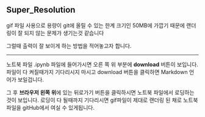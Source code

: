 ## Super_Resolution

gif 파일 사용으로 용량이 git에 올릴 수 있는 한계 크기인 50MB에 가깝기 때문에 
랜더링이 잘 되지 않는 문제가 생기는것 같습니다

그럴때 출력이 잘 보이게 하는 방법을 적어놓고자 합니다.

---

노트북 파일 .ipynb 파일에 들어가시면 오른 쪽 위 부분에 **download** 버튼이 보입니다.
파일이 다 켜질때가지 기다리시지 마시고 download 버튼을 클릭하면 Markdown 언어가 보일겁니다.

그 후 **브라우저 왼쪽 위**에 있는 뒤로가기 버튼을 클릭하시면 노트북 파일에서 로딩하는 것이 보입니다.
로딩이 다 될때까지 기다리시면 gif파일이 제대로 랜더링 된 채로 노트북 파일을 gitHub에서 여실 수 있게됩니다.
